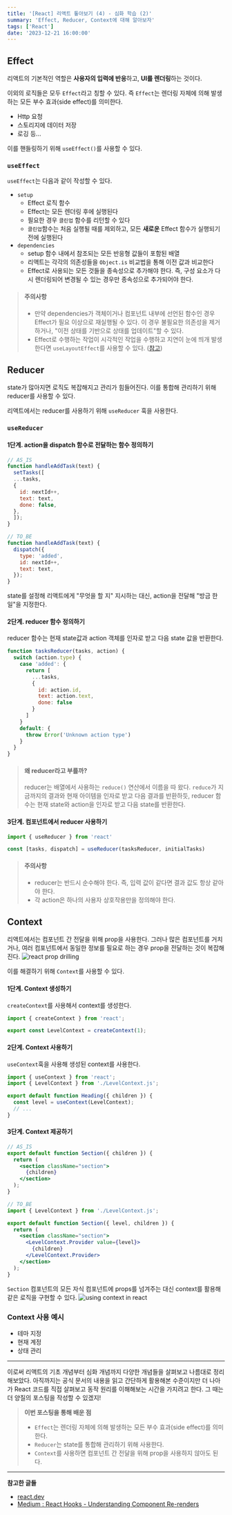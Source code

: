 ```yaml
---
title: '[React] 리액트 톺아보기 (4) - 심화 학습 (2)'
summary: 'Effect, Reducer, Context에 대해 알아보자'
tags: ['React']
date: '2023-12-21 16:00:00'
---
```

## Effect
리액트의 기본적인 역할은 **사용자의 입력에 반응**하고, **UI를 렌더링**하는 것이다.

이외의 로직들은 모두 `Effect`라고 칭할 수 있다. 즉 `Effect`는 렌더링 자체에 의해 발생하는 모든 부수 효과(side effect)를 의미한다.
- Http 요청
- 스토리지에 데이터 저장
- 로깅 등...

이를 핸들링하기 위해 `useEffect()`를 사용할 수 있다.

### `useEffect`
`useEffect`는 다음과 같이 작성할 수 있다.
- `setup`
  - Effect 로직 함수
  - Effect는 모든 렌더링 후에 실행된다
  - 필요한 경우 `클린업` 함수를 리턴할 수 있다
  - `클린업`함수는 처음 실행될 때를 제외하고, 모든 **새로운** Effect 함수가 실행되기 전에 실행된다
- `dependencies`
  - setup 함수 내에서 참조되는 모든 반응형 값들이 포함된 배열
  - 리액트는 각각의 의존성들을 `Object.is` 비교법을 통해 이전 값과 비교한다
  - Effect로 사용되는 모든 것들을 종속성으로 추가해야 한다. 즉, 구성 요소가 다시 렌더링되어 변경될 수 있는 경우만 종속성으로 추가되어야 한다.

> #### 주의사항
> - 만약 dependencies가 객체이거나 컴포넌트 내부에 선언된 함수인 경우 Effect가 필요 이상으로 재실행될 수 있다. 이 경우 불필요한 의존성을 제거하거나, "이전 상태를 기반으로 상태를 업데이트"할 수 있다.
> - Effect로 수행하는 작업이 시각적인 작업을 수행하고 지연이 눈에 띄개 발생한다면 `useLayoutEffect`를 사용할 수 있다. ([참고](https://medium.com/@guptagaruda/react-hooks-understanding-component-re-renders-9708ddee9928#ab4f))

## Reducer
state가 많아지면 로직도 복잡해지고 관리가 힘들어진다.
이를 통합해 관리하기 위해 reducer를 사용할 수 있다.

리액트에서는 reducer를 사용하기 위해 `useReducer` 훅을 사용한다.

### `useReducer`
#### 1단계. action을 dispatch 함수로 전달하는 함수 정의하기
```javascript
// AS_IS
function handleAddTask(text) {
  setTasks([
  ...tasks,
  {
    id: nextId++,
    text: text,
    done: false,
  },
  ]);
}

// TO_BE
function handleAddTask(text) {  
  dispatch({  
    type: 'added',  
    id: nextId++,  
    text: text,  
  });  
}
```
state를 설정해 리액트에게 "무엇을 할 지" 지시하는 대신, action을 전달해 "방금 한 일"을 지정한다.

#### 2단계. reducer 함수 정의하기
reducer 함수는 현재 state값과 action 객체를 인자로 받고 다음 state 값을 반환한다.
```javascript
function tasksReducer(tasks, action) {
  switch (action.type) {
    case 'added': {
      return [
        ...tasks,
        {
          id: action.id,
          text: action.text,
          done: false
        }
      ]
    }
    default: {
      throw Error('Unknown action type')
    }
  }
}
```

> #### 왜 reducer라고 부를까?
> reducer는 배열에서 사용하는 `reduce()` 연산에서 이름을 따 왔다.
> `reduce`가 지금까지의 결과와 현재 아이템을 인자로 받고 다음 결과를 반환하듯, reducer 함수는 현재 state와 action을 인자로 받고 다음 state를 반환한다.

#### 3단계. 컴포넌트에서 reducer 사용하기
```javascript
import { useReducer } from 'react'

const [tasks, dispatch] = useReducer(tasksReducer, initialTasks)
```

> #### 주의사항
> - reducer는 반드시 순수해야 한다. 즉, 입력 값이 같다면 결과 값도 항상 같아야 한다.
> - 각 action은 하나의 사용자 상호작용만을 정의해야 한다.

## Context
리액트에서는 컴포넌트 간 전달을 위해 prop을 사용한다.
그러나 많은 컴포넌트를 거치거나, 여러 컴포넌트에서 동일한 정보를 필요로 하는 경우 prop을 전달하는 것이 복잡해진다.
![react prop drilling](https://ko.react.dev/_next/image?url=%2Fimages%2Fdocs%2Fdiagrams%2Fpassing_data_prop_drilling.dark.png&w=640&q=75)

이를 해결하기 위해 `Context`를 사용할 수 있다.

#### 1단계. Context 생성하기
`createContext`를 사용해서 context를 생성한다.
```javascript
import { createContext } from 'react';

export const LevelContext = createContext(1);
```

#### 2단계. Context 사용하기
`useContext`훅을 사용해 생성된 context를 사용한다.
```jsx
import { useContext } from 'react';  
import { LevelContext } from './LevelContext.js';

export default function Heading({ children }) {  
  const level = useContext(LevelContext);  
  // ...  
}
```

#### 3단계. Context 제공하기
```jsx
// AS_IS
export default function Section({ children }) {  
  return (  
    <section className="section">  
      {children}  
    </section>
  );  
}

// TO_BE
import { LevelContext } from './LevelContext.js';  

export default function Section({ level, children }) {  
  return (  
    <section className="section">  
      <LevelContext.Provider value={level}>  
        {children}  
      </LevelContext.Provider>  
    </section>  
  );  
}
```
`Section` 컴포넌트의 모든 자식 컴포넌트에 props를 넘겨주는 대신 context를 활용해 같은 로직을 구현할 수 있다.
![using context in react](https://ko.react.dev/_next/image?url=%2Fimages%2Fdocs%2Fdiagrams%2Fpassing_data_context_far.dark.png&w=640&q=75)

### Context 사용 예시
- 테마 지정
- 현재 계정
- 상태 관리

---
이로써 리액트의 기초 개념부터 심화 개념까지 다양한 개념들을 살펴보고 나름대로 정리해보았다.
아직까지는 공식 문서의 내용을 읽고 간단하게 활용해본 수준이지만 더 나아가 React 코드를 직접 살펴보고 동작 원리를 이해해보는 시간을 가지려고 한다.
그 때는 더 양질의 포스팅을 작성할 수 있겠지!

> **이번 포스팅을 통해 배운 점**
> - `Effect`는 렌더링 자체에 의해 발생하는 모든 부수 효과(side effect)를 의미한다.
> - `Reducer`는 state를 통합해 관리하기 위해 사용한다.
> - `Context`를 사용하면 컴포넌트 간 전달을 위해 prop을 사용하지 않아도 된다.

---
**참고한 글들**
- [react.dev](https://react.dev/)
- [Medium : React Hooks - Understanding Component Re-renders](https://medium.com/@guptagaruda/react-hooks-understanding-component-re-renders-9708ddee9928)